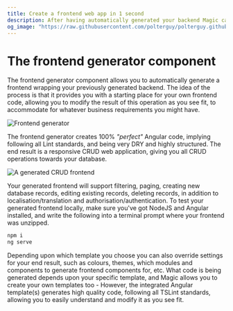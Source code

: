 ```yaml
---
title: Create a frontend web app in 1 second
description: After having automatically generated your backend Magic can also create your frontend in 1 second by reading meta information from your backend and automatically generate a frontend wrapping your backend.
og_image: "https://raw.githubusercontent.com/polterguy/polterguy.github.io/master/images/og-frontend-crud.jpg"
---
```


# The frontend generator component

The frontend generator component allows you to automatically generate a frontend wrapping your previously generated backend.
The idea of the process is that it provides you with a starting place for your own frontend code, allowing
you to modify the result of this operation as you see fit, to accommodate for whatever business requirements
you might have.

![Frontend generator](https://raw.githubusercontent.com/polterguy/polterguy.github.io/master/images/crud-frontend.jpg)

The frontend generator creates 100% _"perfect"_ Angular code, implying following all Lint standards, and being
very DRY and highly structured. The end result is a responsive CRUD web application, giving you all CRUD operations
towards your database.

![A generated CRUD frontend](https://raw.githubusercontent.com/polterguy/polterguy.github.io/master/images/sakila.jpg)

Your generated frontend will support filtering, paging, creating new database records, editing existing
records, deleting records, in addition to localisation/translation and authorisation/authentication. To test
your generated frontend locally, make sure you've got NodeJS and Angular installed, and write the following
into a terminal prompt where your frontend was unzipped.

```bash
npm i
ng serve
```

Depending upon which template you choose you can also override settings for your end result, such as colours, themes,
which modules and components to generate frontend components for, etc. What code is being generated depends upon
your specific template, and Magic allows you to create your own templates too - However, the integrated Angular
template(s) generates high quality code, following all TSLint standards, allowing you to easily understand and
modify it as you see fit.
